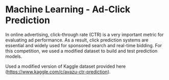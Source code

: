 # Machine Learning - Ad-Click Prediction
In online advertising, click-through rate (CTR) is a very important metric for evaluating ad performance. As a result, click prediction systems are essential and widely used for sponsored search and real-time bidding. For this competition, we used a modified dataset to build and test prediction models. 

Used a modified version of Kaggle dataset provided here (https://www.kaggle.com/c/avazu-ctr-prediction).
